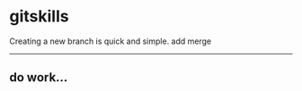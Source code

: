 # gitskills
Creating a new branch is quick and simple.
add merge

-------------
do work...
--------------
